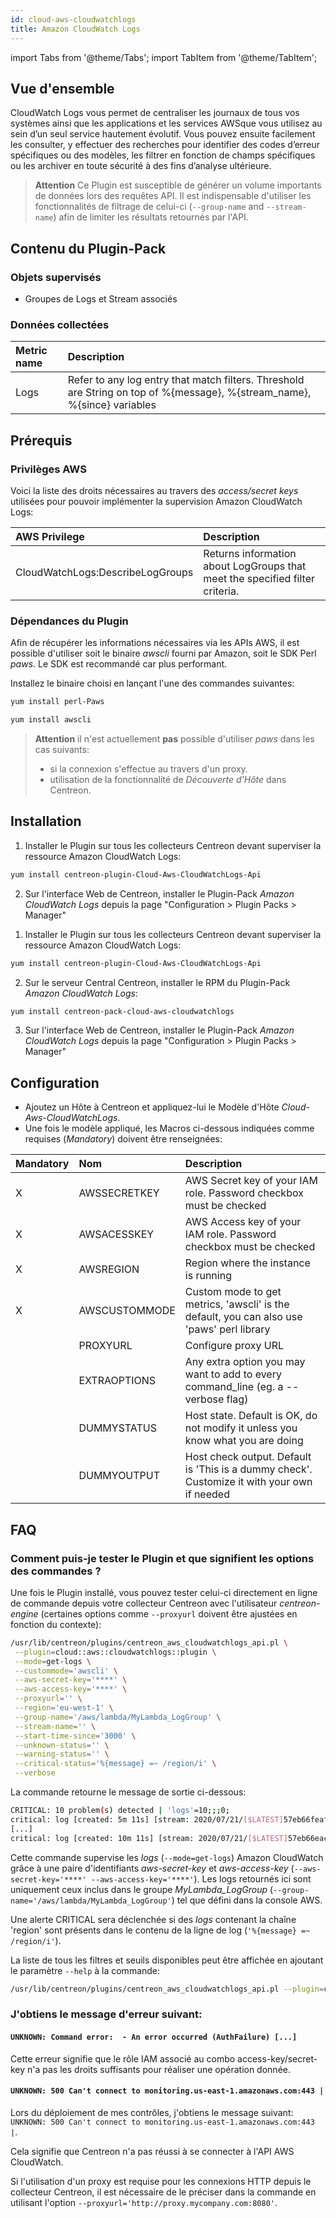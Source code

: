 ```yaml
---
id: cloud-aws-cloudwatchlogs
title: Amazon CloudWatch Logs
---
```

import Tabs from '@theme/Tabs';
import TabItem from '@theme/TabItem';


## Vue d'ensemble

CloudWatch Logs vous permet de centraliser les journaux de tous vos systèmes ainsi que les 
applications et les services AWSque vous utilisez au sein d’un seul service hautement évolutif. 
Vous pouvez ensuite facilement les consulter, y effectuer des recherches pour identifier des 
codes d’erreur spécifiques ou des modèles, les filtrer en fonction de champs spécifiques ou 
les archiver en toute sécurité à des fins d’analyse ultérieure.

> **Attention** Ce Plugin est susceptible de générer un volume importants de données lors des requêtes API.
> Il est indispensable d'utiliser les fonctionnalités de filtrage de celui-ci (```--group-name``` and ```--stream-name```) afin
> de limiter les résultats retournés par l'API.

## Contenu du Plugin-Pack

### Objets supervisés

* Groupes de Logs et Stream associés 

### Données collectées

<Tabs groupId="sync">
<TabItem value="GetLogs" label="GetLogs">

| Metric name | Description                                                                                                               |
|:------------|:--------------------------------------------------------------------------------------------------------------------------|
| Logs        | Refer to any log entry that match filters. Threshold are String on top of %{message}, %{stream\_name}, %{since} variables |

</TabItem>
</Tabs>

## Prérequis

### Privilèges AWS

Voici la liste des droits nécessaires au travers des *access/secret keys* utilisées pour pouvoir implémenter 
la supervision Amazon CloudWatch Logs: 

| AWS Privilege                    | Description                                                                     |
| :------------------------------- | :------------------------------------------------------------------------------ |
| CloudWatchLogs:DescribeLogGroups | Returns information about LogGroups that meet the specified filter criteria.    |

### Dépendances du Plugin

Afin de récupérer les informations nécessaires via les APIs AWS, il est possible d'utiliser soit le binaire *awscli* fourni par Amazon, soit le SDK Perl *paws*. 
Le SDK est recommandé car plus performant. 

Installez le binaire choisi en lançant l'une des commandes suivantes:

<Tabs groupId="sync">
<TabItem value="perlPawsinstallation" label="perlPawsinstallation">

```bash
yum install perl-Paws
```

</TabItem>
<TabItem value="awscliinstallation" label="awscliinstallation">

```bash
yum install awscli
```

</TabItem>
</Tabs>

> **Attention** il n'est actuellement **pas** possible d'utiliser *paws* dans les cas suivants:
> * si la connexion s'effectue au travers d'un proxy.
> * utilisation de la fonctionnalité de *Découverte d'Hôte* dans Centreon.

## Installation 

<Tabs groupId="sync">
<TabItem value="Online IMP Licence & IT100 Editions" label="Online IMP Licence & IT100 Editions">

1. Installer le Plugin sur tous les collecteurs Centreon devant superviser la ressource Amazon CloudWatch Logs:

```bash
yum install centreon-plugin-Cloud-Aws-CloudWatchLogs-Api
```

2. Sur l'interface Web de Centreon, installer le Plugin-Pack *Amazon CloudWatch Logs* depuis la page "Configuration > Plugin Packs > Manager"

</TabItem>
<TabItem value="Offline IMP License" label="Offline IMP License">

1. Installer le Plugin sur tous les collecteurs Centreon devant superviser la ressource Amazon CloudWatch Logs:

```bash
yum install centreon-plugin-Cloud-Aws-CloudWatchLogs-Api
```

2. Sur le serveur Central Centreon, installer le RPM du Plugin-Pack *Amazon CloudWatch Logs*:

```bash
yum install centreon-pack-cloud-aws-cloudwatchlogs
```

3. Sur l'interface Web de Centreon, installer le Plugin-Pack *Amazon CloudWatch Logs* depuis la page "Configuration > Plugin Packs > Manager"

</TabItem>
</Tabs>

## Configuration

* Ajoutez un Hôte à Centreon et appliquez-lui le Modèle d'Hôte *Cloud-Aws-CloudWatchLogs*.
* Une fois le modèle appliqué, les Macros ci-dessous indiquées comme requises (*Mandatory*) doivent être renseignées:

| Mandatory   | Nom             | Description                                                                                 |
| :---------- | :-------------- | :------------------------------------------------------------------------------------------ |
| X           | AWSSECRETKEY    | AWS Secret key of your IAM role. Password checkbox must be checked                          |
| X           | AWSACESSKEY     | AWS Access key of your IAM role. Password checkbox must be checked                          |
| X           | AWSREGION       | Region where the instance is running                                                        |
| X           | AWSCUSTOMMODE   | Custom mode to get metrics, 'awscli' is the default, you can also use 'paws' perl library   |
|             | PROXYURL        | Configure proxy URL                                                                         |
|             | EXTRAOPTIONS    | Any extra option you may want to add to every command\_line (eg. a --verbose flag)          |
|             | DUMMYSTATUS     | Host state. Default is OK, do not modify it unless you know what you are doing              |
|             | DUMMYOUTPUT     | Host check output. Default is 'This is a dummy check'. Customize it with your own if needed |


## FAQ

### Comment puis-je tester le Plugin et que signifient les options des commandes ?

Une fois le Plugin installé, vous pouvez tester celui-ci directement en ligne de commande depuis votre collecteur Centreon avec l'utilisateur *centreon-engine* 
(certaines options comme ```--proxyurl``` doivent être ajustées en fonction du contexte):

```bash
/usr/lib/centreon/plugins/centreon_aws_cloudwatchlogs_api.pl \
 --plugin=cloud::aws::cloudwatchlogs::plugin \
 --mode=get-logs \
 --custommode='awscli' \
 --aws-secret-key='****' \
 --aws-access-key='****' \
 --proxyurl='' \
 --region='eu-west-1' \
 --group-name='/aws/lambda/MyLambda_LogGroup' \
 --stream-name='' \
 --start-time-since='3000' \
 --unknown-status='' \
 --warning-status='' \
 --critical-status='%{message} =~ /region/i' \
 --verbose
```

La commande retourne le message de sortie ci-dessous:

```bash 	
CRITICAL: 10 problem(s) detected | 'logs'=10;;;0;
critical: log [created: 5m 11s] [stream: 2020/07/21/[$LATEST]57eb66feaf4aa7bc46gr0e91aeac2b99] [message: [INFO] 2020-07-21T14:35:31.591Z    edcea75a-41ceaa-43ae0-8fa6-1cfea0d0dc  Set REGION: eu-west-1 -- ]
[...]
critical: log [created: 10m 11s] [stream: 2020/07/21/[$LATEST]57eb66eac4cea0e91ce2b99] [message: [INFO]    2020-07-21T14:30:31.767Z    8a62ac5e-d6dd-44Da-b23e-bce42fef3  Set REGION: eu-west-1 -- ]
```

Cette commande supervise les *logs* (```--mode=get-logs```) Amazon CloudWatch grâce à une paire d'identifiants *aws-secret-key* et *aws-access-key* (```--aws-secret-key='****' --aws-access-key='****'```). 
Les logs retournés ici sont uniquement ceux inclus dans le groupe *MyLambda_LogGroup* (```--group-name='/aws/lambda/MyLambda_LogGroup'```) tel que défini dans la console AWS.

Une alerte CRITICAL sera déclenchée si des *logs* contenant la chaîne 'region' sont présents dans le contenu de la ligne de log (```'%{message} =~ /region/i'```).

La liste de tous les filtres et seuils disponibles peut être affichée en ajoutant le paramètre ```--help``` à la commande:

```bash
/usr/lib/centreon/plugins/centreon_aws_cloudwatchlogs_api.pl --plugin=cloud::aws::cloudwatchlogs::plugin --mode=get-logs --help
```

### J'obtiens le message d'erreur suivant:  

#### ```UNKNOWN: Command error:  - An error occurred (AuthFailure) [...]```

Cette erreur signifie que le rôle IAM associé au combo access-key/secret-key n'a pas les droits suffisants pour réaliser une opération donnée.

#### ```UNKNOWN: 500 Can't connect to monitoring.us-east-1.amazonaws.com:443 |```

Lors du déploiement de mes contrôles, j'obtiens le message suivant: ```UNKNOWN: 500 Can't connect to monitoring.us-east-1.amazonaws.com:443 |```.

Cela signifie que Centreon n'a pas réussi à se connecter à l'API AWS CloudWatch.

Si l'utilisation d'un proxy est requise pour les connexions HTTP depuis le collecteur Centreon,
il est nécessaire de le préciser dans la commande en utilisant l'option ```--proxyurl='http://proxy.mycompany.com:8080'```.